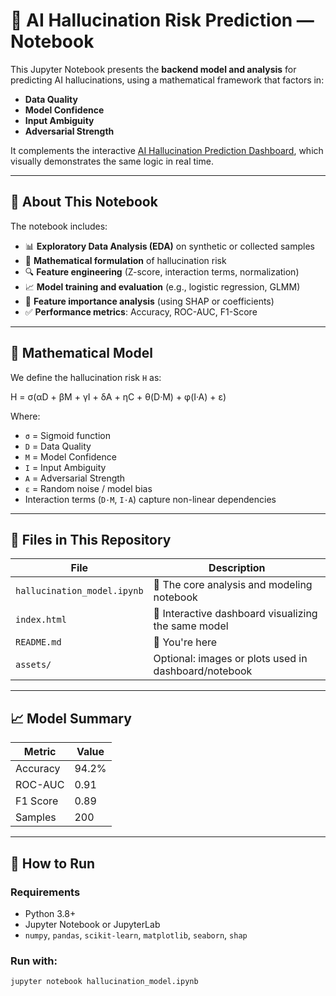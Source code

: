 # 🧠 AI Hallucination Risk Prediction — Notebook

This Jupyter Notebook presents the **backend model and analysis** for predicting AI hallucinations, using a mathematical framework that factors in:

- **Data Quality**
- **Model Confidence**
- **Input Ambiguity**
- **Adversarial Strength**

It complements the interactive [AI Hallucination Prediction Dashboard](./index.html), which visually demonstrates the same logic in real time.

---

## 📘 About This Notebook

The notebook includes:

- 📊 **Exploratory Data Analysis (EDA)** on synthetic or collected samples  
- 🧮 **Mathematical formulation** of hallucination risk  
- 🔍 **Feature engineering** (Z-score, interaction terms, normalization)  
- 📈 **Model training and evaluation** (e.g., logistic regression, GLMM)  
- 🎯 **Feature importance analysis** (using SHAP or coefficients)  
- ✅ **Performance metrics**: Accuracy, ROC-AUC, F1-Score  

---

## 🧪 Mathematical Model

We define the hallucination risk `H` as:

H = σ(αD + βM + γI + δA + ηC + θ(D·M) + φ(I·A) + ε)

Where:

- `σ` = Sigmoid function  
- `D` = Data Quality  
- `M` = Model Confidence  
- `I` = Input Ambiguity  
- `A` = Adversarial Strength  
- `ε` = Random noise / model bias  
- Interaction terms (`D·M`, `I·A`) capture non-linear dependencies

---

## 📂 Files in This Repository

| File | Description |
|------|-------------|
| `hallucination_model.ipynb` | 🧠 The core analysis and modeling notebook |
| `index.html` | 🎨 Interactive dashboard visualizing the same model |
| `README.md` | 📘 You're here |
| `assets/` | Optional: images or plots used in dashboard/notebook |

---

## 📈 Model Summary

| Metric      | Value   |
|-------------|---------|
| Accuracy    | 94.2%   |
| ROC-AUC     | 0.91    |
| F1 Score    | 0.89    |
| Samples     | 200     |

---

## 🚀 How to Run

### Requirements

- Python 3.8+
- Jupyter Notebook or JupyterLab
- `numpy`, `pandas`, `scikit-learn`, `matplotlib`, `seaborn`, `shap`

### Run with:

```bash
jupyter notebook hallucination_model.ipynb
